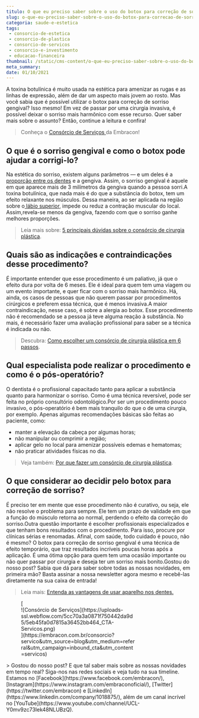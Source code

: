 ```yaml
---
titulo: O que eu preciso saber sobre o uso do botox para correção de sorriso?
slug: o-que-eu-preciso-saber-sobre-o-uso-do-botox-para-correcao-de-sorriso
categoria: saude-e-estetica
tags:
 - consorcio-de-estetica
 - consorcio-de-plastica
 - consorcio-de-servicos
 - consorcio-e-investimento
 - educacao-financeira
thumbnail: /static/cms-content/o-que-eu-preciso-saber-sobre-o-uso-do-botox-para-correcao-de-sorriso.jpg
meta_summary: 
date: 01/10/2021
---
```

A toxina botulínica é muito usada na estética para amenizar as rugas e as linhas de expressão, além de dar um aspecto mais jovem ao rosto. Mas você sabia que é possível utilizar o botox para correção de sorriso gengival? Isso mesmo! Em vez de passar por uma cirurgia invasiva, é possível deixar o sorriso mais harmônico com esse recurso. Quer saber mais sobre o assunto? Então, continue a leitura e confira!

> Conheça o [Consórcio de Serviços ](https://www.embracon.com.br/consorcio-servicos)da Embracon!

O que é o sorriso gengival e como o botox pode ajudar a corrigi-lo?
-------------------------------------------------------------------

Na estética do sorriso, existem alguns parâmetros — e um deles é a[ proporção entre os dentes](https://www.embracon.com.br/blog/entenda-como-funciona-um-implante-dentario) e a gengiva. Assim, o sorriso gengival é aquele em que aparece mais de 3 milímetros da gengiva quando a pessoa sorri.A toxina botulínica, que nada mais é do que a substância do botox, tem um efeito relaxante nos músculos. Dessa maneira, ao ser aplicada na região sobre o[ lábio superior](https://www.embracon.com.br/blog/saiba-como-e-feito-o-preenchimento-labial), impede ou reduz a contração muscular do local. Assim,revela-se menos da gengiva, fazendo com que o sorriso ganhe melhores proporções.

> Leia mais sobre: [5 principais dúvidas sobre o consórcio de cirurgia plástica](https://www.embracon.com.br/blog/5-duvidas-sobre-o-consorcio-de-cirurgia).

Quais são as indicações e contraindicações desse procedimento?
--------------------------------------------------------------

É importante entender que esse procedimento é um paliativo, já que o efeito dura por volta de 6 meses. Ele é ideal para quem tem uma viagem ou um evento importante, e quer ficar com o sorriso mais harmônico. Há, ainda, os casos de pessoas que não querem passar por procedimentos cirúrgicos e preferem essa técnica, que é menos invasiva.A maior contraindicação, nesse caso, é sobre a alergia ao botox. Esse procedimento não é recomendado se a pessoa já teve alguma reação à substância. No mais, é necessário fazer uma avaliação profissional para saber se a técnica é indicada ou não.

> Descubra: [Como escolher um consórcio de cirurgia plástica em 6 passos](https://www.embracon.com.br/blog/como-escolher-um-consorcio-de-cirurgia-plastica-em-6-passos).

Qual especialista pode realizar o procedimento e como é o pós-operatório?
-------------------------------------------------------------------------

O dentista é o profissional capacitado tanto para aplicar a substância quanto para harmonizar o sorriso. Como é uma técnica reversível, pode ser feita no próprio consultório odontológico.Por ser um procedimento pouco invasivo, o pós-operatório é bem mais tranquilo do que o de uma cirurgia, por exemplo. Apenas algumas recomendações básicas são feitas ao paciente, como:

- manter a elevação da cabeça por algumas horas;
- não manipular ou comprimir a região;
- aplicar gelo no local para amenizar possíveis edemas e hematomas;
- não praticar atividades físicas no dia.

> Veja também: [Por que fazer um consórcio de cirurgia plástica](https://www.embracon.com.br/blog/por-que-fazer-um-consorcio-de-cirurgia-plastica).

O que considerar ao decidir pelo botox para correção de sorriso?
----------------------------------------------------------------

É preciso ter em mente que esse procedimento não é curativo, ou seja, ele não resolve o problema para sempre. Ele tem um prazo de validade em que a função do músculo retorna ao normal, perdendo o efeito da correção do sorriso.Outra questão importante é escolher profissionais especializados e que tenham bons resultados com o procedimento. Para isso, procure por clínicas sérias e renomadas. Afinal, com saúde, todo cuidado é pouco, não é mesmo? O botox para correção de sorriso gengival é uma técnica de efeito temporário, que traz resultados incríveis poucas horas após a aplicação. É uma ótima opção para quem tem uma ocasião importante ou não quer passar por cirurgia e deseja ter um sorriso mais bonito.Gostou do nosso post? Sabia que dá para saber sobre todas as nossas novidades, em primeira mão? Basta assinar a nossa newsletter agora mesmo e recebê-las diretamente na sua caixa de entrada!

> Leia mais: [Entenda as vantagens de usar aparelho nos dentes.](https://www.embracon.com.br/blog/entenda-as-vantagens-de-usar-aparelho-nos-dentes)

<figure class="w-richtext-figure-type-image w-richtext-align-center" style="max-width:310px">[<div>![Consórcio de Serviços](https://uploads-ssl.webflow.com/5cc70a3a0871f750442da9d5/5eb45fa0d7815a36452bb464_CTA-Servicos.png)</div>](https://embracon.com.br/consorcio?servico&utm_source=blog&utm_medium=referral&utm_campaign=inbound_cta&utm_content=servicos)</figure>> Gostou do nosso post? E que tal saber mais sobre as nossas novidades em tempo real? Siga-nos nas redes sociais e veja tudo na sua timeline. Estamos no [Facebook](https://www.facebook.com/embracon/), [Instagram](https://www.instagram.com/embraconoficial/), [Twitter](https://twitter.com/embracon) e [LinkedIn](https://www.linkedin.com/company/1018875/), além de um canal incrível no [YouTube](https://www.youtube.com/channel/UCL-Y0mv9zc73Iek48NLUBzQ).
